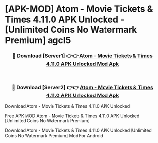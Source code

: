 # [APK-MOD] Atom - Movie Tickets & Times 4.11.0 APK Unlocked - [Unlimited Coins No Watermark Premium] agcl5



<div align="center">
<h3>🔴 Download [Server1] 👉👉 <a href="https://momento.my/?title=Atom_-_Movie_Tickets_&_Times_4.11.0_APK_Unlocked">Atom - Movie Tickets & Times 4.11.0 APK Unlocked Mod Apk</a></h3><br>

<h3>🔴 Download [Server2] 👉👉 <a href="https://momento.my/?title=Atom_-_Movie_Tickets_&_Times_4.11.0_APK_Unlocked">Atom - Movie Tickets & Times 4.11.0 APK Unlocked Mod Apk</a></h3>
</div>



Download Atom - Movie Tickets & Times 4.11.0 APK Unlocked 

Free APK MOD Atom - Movie Tickets & Times 4.11.0 APK Unlocked [Unlimited Coins No Watermark Premium]

Download Atom - Movie Tickets & Times 4.11.0 APK Unlocked [Unlimited Coins No Watermark Premium] Mod For Android

